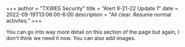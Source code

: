 +++
author = "TXWES Security"
title = "Alert 9-21-22 Update 1"
date = 2022-09-19T13:06:00-6:00
description = "All clear. Resume normal activites."
+++

You can go into way more detail on this section of the page but again, I don't think we need it now. You can also add images.
